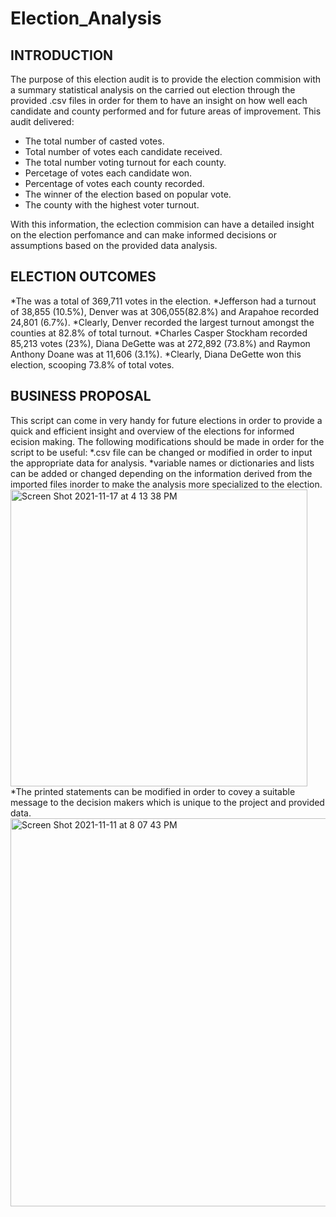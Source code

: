 # Election_Analysis
## INTRODUCTION
The purpose of this election audit is to provide the election commision with a summary statistical analysis on the carried out election through the provided .csv files in order for them to have an insight on how well each candidate and county performed and for future areas of improvement. This audit delivered:
* The total number of casted votes.
* Total number of votes each candidate received.
* The total number voting turnout for each county.
* Percetage of votes each candidate won.
* Percentage of votes each county recorded.
* The winner of the election based on popular vote.
* The county with the highest voter turnout.

With this information, the eclection commision can have a detailed insight on the election perfomance and can make informed decisions or assumptions based on the provided data analysis.

## ELECTION OUTCOMES
*The was a total of 369,711 votes in the election.
*Jefferson had a turnout of 38,855 (10.5%), Denver was at 306,055(82.8%) and Arapahoe recorded 24,801 (6.7%).
*Clearly, Denver recorded the largest turnout amongst the counties at 82.8% of total turnout.
*Charles Casper Stockham recorded 85,213 votes (23%), Diana DeGette was at 272,892 (73.8%) and Raymon Anthony Doane was at 11,606 (3.1%).
*Clearly, Diana DeGette won this election, scooping 73.8% of total votes.


## BUSINESS PROPOSAL
This script can come in very handy for future elections in order to provide a quick and efficient insight and overview of the elections for informed ecision making.
The following modifications should be made in order for the script to be useful:
*.csv file can be changed or modified in order to input the appropriate data for analysis.
*variable names or dictionaries and lists can be added or changed depending on the information derived from the imported files inorder to make the analysis more specialized to the election.
<img width="475" alt="Screen Shot 2021-11-17 at 4 13 38 PM" src="https://user-images.githubusercontent.com/93164021/142283390-25d4d685-5e43-46c1-b45c-65edf8a3b934.png">
*The printed statements can be modified in order to covey a suitable message to the decision makers which is unique to the project and provided data.
<img width="621" alt="Screen Shot 2021-11-11 at 8 07 43 PM" src="https://user-images.githubusercontent.com/93164021/142283220-db78e59b-906c-44f2-845a-ddd3f23f8616.png">

